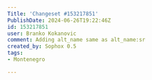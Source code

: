 ```yaml
---
Title: 'Changeset #153217851'
PublishDate: 2024-06-26T19:22:46Z
id: 153217851
user: Branko Kokanovic
comment: Adding alt_name same as alt_name:sr
created_by: Sophox 0.5
tags:
- Montenegro

---
```

